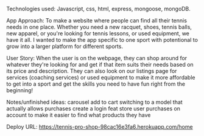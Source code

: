 Technologies used:
  Javascript, css, html, express, mongoose, mongoDB.

App Approach:
  To make a website where people can find all their tennis needs in one place. Whether you need a new racquet, shoes, tennis balls, new apparel, or you're looking for tennis lessons, or used equipment, we have it all. I wanted to make the app specific to one sport with potentional to grow into a larger platform for different sports. 

User Story:
  When the user is on the webpage, they can shop around for whatever they're looking for and get if that item suits their needs based on its price and description. They can also look on our listings page for services (coaching services) or used equipment to make it more affordable to get into a sport and get the skills you need to have fun right from the beginning!

Notes/unfinished ideas:
  carousel
  add to cart
  switching to a model that actually allows purchases
  create a login feat 
  store user purchases on account to make it easier to find what products they have

  Deploy URL:
  https://tennis-pro-shop-98cac16e3fa6.herokuapp.com/home